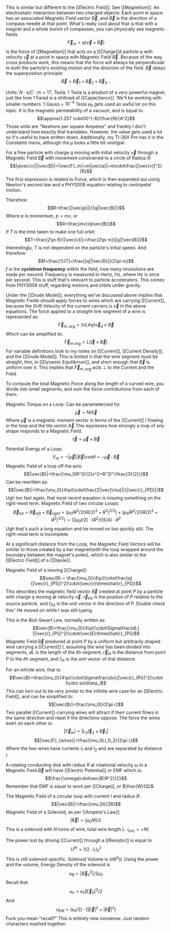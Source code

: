
This is similar but different to the [[Electric Field]].
See [[Magnetism]].
An electrostatic interaction between two charged objects:
Each point in space has an associated Magnetic Field vector $\vec{B}$, and $\vec{B}$ is the direction of a compass needle at that point.
What's really cool about that is that with a magnet and a whole bunch of compasses, you can physically see magnetic fields.
$$\vec{F}_m = q(\vec{v}\times\vec{B})$$
Is the force of [[Magnetism]] that acts on a [[Charge]]d particle $q$ with velocity $\vec{v}$ at a point in space with Magnetic Field $\vec{B}$.
Because of the way cross products work, this means that the force will always be perpendicular to both the particle's existing motion and the direction of the field.
$\vec{B}$ obeys the superposition principle: $$\vec{B}=\vec{B}_1+\vec{B}_2+\vec{B}_3...$$

Units: $N\cdot s/C\cdot m=1T$, Tesla.
1 Tesla is a product of a very powerful magnet, just like how 1 Farad is a shitload of [[Capacitance]]. We'll be working with smaller numbers.
1 Gauss = $10^{-4}$ Tesla
$\mu_0$ gets used an awful lot on this topic. It is the magnetic permeability of a vacuum, and is equal to$$\approx(1.257 \cdot10^{-6})\frac{N}{A^2}$$
Those units are "Newtons per square Amperes" and frankly I don't understand how exactly that translates. However, the value gets used a lot so it's useful to have written down. Additionally, my TI-36X Pro has it in the Constants menu, although the $\mu$ looks a little bit vestigial.

For a free particle with charge $q$ moving with initial velocity $\vec{v}$ through a Magnetic Field $\vec{B}$ with movement constrained to a circle of Radius R: $$|q\vec{v}||\vec{B}|=|\vec{F}_m|=m|\vec{a}|=m\cdot\frac{|\vec{v}|^2}{R}$$
The first expression is related to Force, which is then expanded out using Newton's second law and a PHYS008 equation relating to centripetal motion.

Therefore: $$R=\frac{|\vec{p}|}{|q||\vec{B}|}$$
Where $p$ is momentum, $p=mv$, or$$R=\frac{mv}{q\vec{B}}$$
If $T$ is the time taken to make one full orbit:
$$T=\frac{2\pi R}{|\vec{v}|}=\frac{2\pi m}{|q||\vec{B}|}$$
Interestingly, $T$ is not dependent on the particle's initial speed.
And therefore: $$f=\frac{1}{T}=\frac{|q||\vec{B}|}{2\pi m}$$
$f$ is the **cyclotron frequency** within the field, how many revolutions are made per second. Frequency is measured in Hertz, Hz, where Hz is once per second. This is stuff that's relevant to particle accelerators.
This comes from PHYS008 stuff, regarding motions and orbits under gravity.

Under the [[Drude Model]], everything we've discussed above implies that Magnetic Fields should apply forces to wires which are carrying [[Current]], because the Drift Velocity of the current carriers is $\vec{v}$ in the above equations.
The force applied to a straight-line segment of a wire is represented as: $$\vec{F}_{m,seg} = (nLAq)\vec{v}_d\times\vec{B}$$
Which can be simplified to: $$\vec{F}_{m.seg}=L(\vec{I}\times \vec{B})$$
For variable definitions look to my notes on [[Current]], [[Current Density]], and the [[Drude Model]].
This is limited in that the wire segment must be straight, thin, in [[Dynamic Equilibrium]], and short enough that $\vec{B}$ is uniform over it.
This implies that $\vec{F}_{m,seg}$ acts $\perp$ to the Current and the Field.

To compute the total Magnetic Force along the length of a curved wire, you divide into small segments, and sum the force contributions from each of them.

Magnetic Torque on a Loop:
Can be parameterized for $$\vec{\mu}=NI\vec{A}$$
Where $\vec{\mu}$ is a magnetic moment vector in terms of the [[Current]] $I$ flowing in the loop and the tile vector $\vec{A}$
This expresses how strongly a loop of any shape responds to a Magnetic Field. $$\vec{\tau}=\vec{\mu}\times \vec{B}$$

Potential Energy of a Loop:$$V_m=-|\vec{\mu}||\vec{B}|cos\theta=-\vec{\mu}\cdot\vec{B}$$
Magnetic Field of a loop off the axis:$$|\vec{B}|=\frac{\mu_0IR^2}{2(x^2+R^2)^{\frac{3}{2}}}$$
Can be rewritten as:$$|\vec{B}|=\frac{\mu_0}{4\pi}\cdot\frac{2|\vec{\mu}|}{|\vec{r}_{PD}|}$$
Ugh too fast again, that most recent equation is missing something on the right-most term.
Magnetic Field of two circular Loops:$$\vec{B}_{tot}=\vec{B}_{left}+\vec{B}_{right}=(\mu_0IR^2/2((R/2)^2+R^2)^{3/2})+(\mu_0IR^2/2((R/2)^2+R^2)^{3/2})=(2\mu_0I/2)\cdot(R^2/((5/4)\cdot R^2$$
Ugh that's such a long equation and he moved on too quickly still. The right-most term is incomplete.

At a significant distance from the Loop, the Magnetic Field Vectors will be similar to those created by a bar magnet(with the loop wrapped around the boundary between the magnet's poles), which is also similar to the [[Electric Field]] of a [[Dipole]].

Magnetic Field of a moving [[Charge]]: $$\vec{B} = \frac{\mu_0}{4\pi}\cdot\frac{q}{|\vec{r}_{PS}|^2}\cdot(\vec{v}\times\hat{r}_{PS})$$
This describes the magnetic field vector $\vec{B}$ created at point $P$ by a particle with charge $q$ moving at velocity $\vec{v}$. $\vec{r}_{PS}$ is the position of $P$ relative to the source particle, and $\hat{r}_{PS}$ is the unit vector in the direction of P.
Double check this^ He moved on while I was still typing.

This is the Biot-Savart Law, normally written as:$$\vec{B}=\frac{\mu_0}{4\pi}\cdot\Sigma\frac{dL}{|\vec{r}_{Pi}|^2}\cdot(\vec{E}\times\hat{r}_{Pi})$$
Magnetic Field $\vec{B}$ produced at point $P$ by a uniform but arbitrarily shaped wire carrying a [[Current]] $I$, assuming the wire has been divided into segments, $dL$ is the length of the $i$th segment, $\vec{r}_{Pi}$ is the distance from point $P$ to the $i$th segment, and $\hat{r}_{Pi}$ is the unit vector of that distance.

For an infinite wire, that is:$$\vec{B}=\frac{\mu_0}{4\pi}\cdot\Sigma\frac{dx}{|\vec{r}_{Pi}|^2}\cdot I\cdot sin\theta_i$$
This can turn out to be very similar to the infinite wire case for an [[Electric Field]], and can be simplified to:$$|\vec{B}|=\frac{\mu_0I}{2\pi r}$$
Two parallel [[Current]]-carrying wires will attract if their current flows in the same direction and repel if the directions oppose.
The force the wires exert on each other is:$$|\vec{F}_{m}|=|L_2\vec{I}_2\times\vec{B}_1|$$
$$|\vec{F}_{wires}|=\frac{\mu_0LI_1I_2}{2\pi r}$$
Where the two wires have currents $I_1$ and $I_2$ and are separated by distance $r$.

A rotating conducting disk with radius $R$ at rotational velocity $\omega$ in a Magnetic Field $\vec{B}$ will have [[Electric Potential]] or EMF which is:$$\frac{\omega\cdot\vec{B}R^2}{2}$$
Remember that EMF is equal to work per [[Charge]], or $\frac{W}{Q}$.

The Magnetic Field of a circular loop with current $I$ and radius $R$: $$|\vec{B}|=\frac{\mu_0I}{2R}$$
Magnetic Field of a Solenoid, as per [[Ampere's Law]]:$$|\vec{B}|=(\mu_0NI)/L$$
This is a solenoid with $N$ turns of wire, total wire length $L$. $i_{enc}=+NI$.

The power lost by driving [[Current]] through a [[Resistor]] is equal to $$U^{th}=1/2\cdot LI_0^2$$
This is still solenoid-specific.
Solenoid Volume is $(\pi R^2)L$
Using the power and the volume, Energy Density of the solenoid is $$u_B=|\vec{B}_0^2|/2\mu_0$$
Recall that $$u_e=\epsilon_0|\vec{E}_0|^2/2$$
And $$u_{EM}=(\epsilon_0/2)\cdot(|\vec{E}|^2+|\vec{B}|^2)$$
Fuck you mean "recall?" This is entirely new nonsense. Just random characters mashed together.